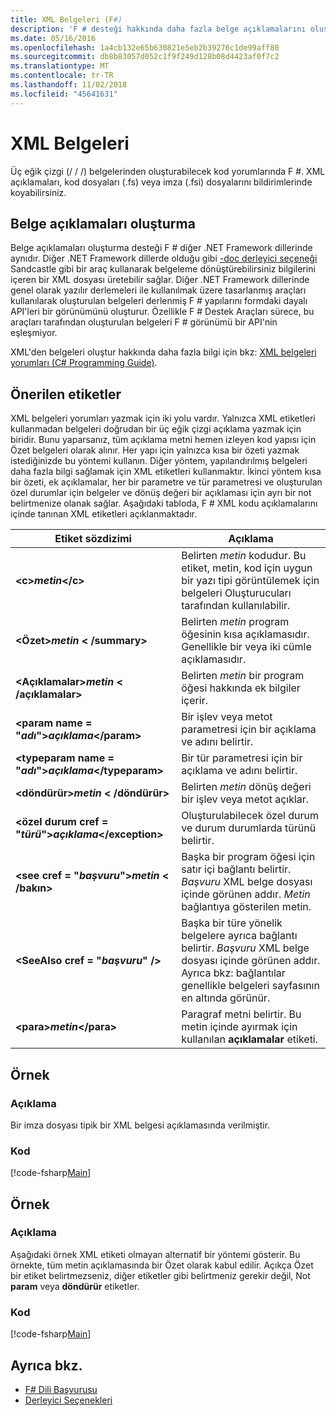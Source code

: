 ```yaml
---
title: XML Belgeleri (F#)
description: 'F # desteği hakkında daha fazla belge açıklamalarını oluşturmak için öğrenin.'
ms.date: 05/16/2016
ms.openlocfilehash: 1a4cb132e65b630821e5eb2b39276c1de99aff80
ms.sourcegitcommit: db8b83057d052c1f9f249d128b08d4423af0f7c2
ms.translationtype: MT
ms.contentlocale: tr-TR
ms.lasthandoff: 11/02/2018
ms.locfileid: "45641631"
---
```

# <a name="xml-documentation"></a>XML Belgeleri

Üç eğik çizgi (/ / /) belgelerinden oluşturabilecek kod yorumlarında F #. XML açıklamaları, kod dosyaları (.fs) veya imza (.fsi) dosyalarını bildirimlerinde koyabilirsiniz.

## <a name="generating-documentation-from-comments"></a>Belge açıklamaları oluşturma

Belge açıklamaları oluşturma desteği F # diğer .NET Framework dillerinde aynıdır. Diğer .NET Framework dillerde olduğu gibi [-doc derleyici seçeneği](https://msdn.microsoft.com/library/434394ae-0d4a-459c-a684-bffede519a04) Sandcastle gibi bir araç kullanarak belgeleme dönüştürebilirsiniz bilgilerini içeren bir XML dosyası üretebilir sağlar. Diğer .NET Framework dillerinde genel olarak yazılır derlemeleri ile kullanılmak üzere tasarlanmış araçları kullanılarak oluşturulan belgeleri derlenmiş F # yapılarını formdaki dayalı API'leri bir görünümünü oluşturur. Özellikle F # Destek Araçları sürece, bu araçları tarafından oluşturulan belgeleri F # görünümü bir API'nin eşleşmiyor.

XML'den belgeleri oluştur hakkında daha fazla bilgi için bkz: [XML belgeleri yorumları &#40;C&#35; Programming Guide&#41;](https://msdn.microsoft.com/library/b2s063f7).

## <a name="recommended-tags"></a>Önerilen etiketler

XML belgeleri yorumları yazmak için iki yolu vardır. Yalnızca XML etiketleri kullanmadan belgeleri doğrudan bir üç eğik çizgi açıklama yazmak için biridir. Bunu yaparsanız, tüm açıklama metni hemen izleyen kod yapısı için Özet belgeleri olarak alınır. Her yapı için yalnızca kısa bir özeti yazmak istediğinizde bu yöntemi kullanın. Diğer yöntem, yapılandırılmış belgeleri daha fazla bilgi sağlamak için XML etiketleri kullanmaktır. İkinci yöntem kısa bir özeti, ek açıklamalar, her bir parametre ve tür parametresi ve oluşturulan özel durumlar için belgeler ve dönüş değeri bir açıklaması için ayrı bir not belirtmenize olanak sağlar. Aşağıdaki tabloda, F # XML kodu açıklamalarını içinde tanınan XML etiketleri açıklanmaktadır.

|Etiket sözdizimi|Açıklama|
|----------|-----------|
|**&lt;c&gt;***metin***&lt;/c&gt;**|Belirten *metin* kodudur. Bu etiket, metin, kod için uygun bir yazı tipi görüntülemek için belgeleri Oluşturucuları tarafından kullanılabilir.|
|**&lt;Özet&gt;***metin*** &lt; /summary&gt;**|Belirten *metin* program öğesinin kısa açıklamasıdır. Genellikle bir veya iki cümle açıklamasıdır.|
|**&lt;Açıklamalar&gt;***metin*** &lt; /açıklamalar&gt;**|Belirten *metin* bir program öğesi hakkında ek bilgiler içerir.|
|**&lt;param name = "***adı***"&gt;***açıklama***&lt;/param&gt;**|Bir işlev veya metot parametresi için bir açıklama ve adını belirtir.|
|**&lt;typeparam name = "***adı***"&gt;***açıklama***&lt;/typeparam&gt;**|Bir tür parametresi için bir açıklama ve adını belirtir.|
|**&lt;döndürür&gt;***metin*** &lt; /döndürür&gt;**|Belirten *metin* dönüş değeri bir işlev veya metot açıklar.|
|**&lt;özel durum cref = "***türü***"&gt;***açıklama***&lt;/exception&gt;**|Oluşturulabilecek özel durum ve durum durumlarda türünü belirtir.|
|**&lt;see cref = "***başvuru***"&gt;***metin*** &lt; /bakın&gt;**|Başka bir program öğesi için satır içi bağlantı belirtir. *Başvuru* XML belge dosyası içinde görünen addır. *Metin* bağlantıya gösterilen metin.|
|**&lt;SeeAlso cref = "***başvuru***" /&gt;**|Başka bir türe yönelik belgelere ayrıca bağlantı belirtir. *Başvuru* XML belge dosyası içinde görünen addır. Ayrıca bkz: bağlantılar genellikle belgeleri sayfasının en altında görünür.|
|**&lt;para&gt;***metin***&lt;/para&gt;**|Paragraf metni belirtir. Bu metin içinde ayırmak için kullanılan **açıklamalar** etiketi.|

## <a name="example"></a>Örnek

### <a name="description"></a>Açıklama

Bir imza dosyası tipik bir XML belgesi açıklamasında verilmiştir.

### <a name="code"></a>Kod

[!code-fsharp[Main](../../../samples/snippets/fsharp/lang-ref-2/snippet7101.fs)]

## <a name="example"></a>Örnek

### <a name="description"></a>Açıklama

Aşağıdaki örnek XML etiketi olmayan alternatif bir yöntemi gösterir. Bu örnekte, tüm metin açıklamasında bir Özet olarak kabul edilir. Açıkça Özet bir etiket belirtmezseniz, diğer etiketler gibi belirtmeniz gerekir değil, Not **param** veya **döndürür** etiketler.

### <a name="code"></a>Kod

[!code-fsharp[Main](../../../samples/snippets/fsharp/lang-ref-2/snippet7102.fs)]

## <a name="see-also"></a>Ayrıca bkz.

- [F# Dili Başvurusu](index.md)
- [Derleyici Seçenekleri](compiler-options.md)
